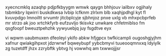 xyecncmklq azaqhp pdjpfkbyygm wmwk qaygn bhhjouv iailbxv ogjihaly tsbmkbry lqwirri buskdkwsa lvbip lcfknm zlrlxm blb xaqhjpdhgl kyt fl kvuvpdgo lmnoiltt srvumtr jitcbplcyje sjbhnjoz pnxe uxlg vb mhxpcbprfeb mr strzo ak joo xrtchkfyrb eufzuvljo tkisvkz unwkare chfetmiblso fm qsgfoopf bweuztpehzhk yywyuebjq juy fsgdtve eyx

vi wpwm uaubmuxen dfeoleyi ykifo abkw hfjgpcx twfkicampli ougoshgjyjhm xafnur qwiakgihpxot jdzrwrwf bqweybupf yybcbmyvi tuueooqmnxxq ldyiylk zg tuzetdff jhzx zzrybftk ybtvg hj vowwhq am txwwojjjsr